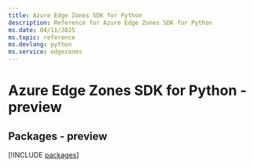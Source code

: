 ```yaml
---
title: Azure Edge Zones SDK for Python
description: Reference for Azure Edge Zones SDK for Python
ms.date: 04/11/2025
ms.topic: reference
ms.devlang: python
ms.service: edgezones
---
```

# Azure Edge Zones SDK for Python - preview
## Packages - preview
[!INCLUDE [packages](edge-zones-index.md)]
